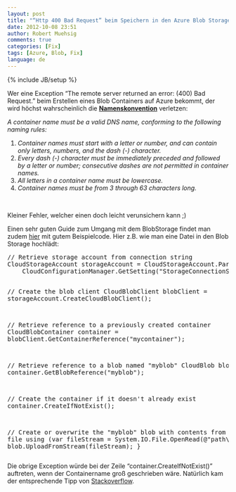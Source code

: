 ```yaml
---
layout: post
title: "“Http 400 Bad Request” beim Speichern in den Azure Blob Storage?"
date: 2012-10-08 23:51
author: Robert Muehsig
comments: true
categories: [Fix]
tags: [Azure, Blob, Fix]
language: de
---
```

{% include JB/setup %}
<p>Wer eine Exception “The remote server returned an error: (400) Bad Request.” beim Erstellen eines Blob Containers auf Azure bekommt, der wird höchst wahrscheinlich die <a href="http://msdn.microsoft.com/en-us/library/dd135715.aspx"><strong>Namenskonvention</strong></a> verletzen:</p> <p><em>A container name must be a valid DNS name, conforming to the following naming rules:</em>  <ol> <li><em>Container names must start with a letter or number, and can contain only letters, numbers, and the dash (-) character.</em>  <li><em>Every dash (-) character must be immediately preceded and followed by a letter or number; consecutive dashes are not permitted in container names.</em>  <li><em>All letters in a container name must be lowercase.</em>  <li><em>Container names must be from 3 through 63 characters long.</em></li></ol> <p><em></em>&nbsp;</p> <p>Kleiner Fehler, welcher einen doch leicht verunsichern kann ;)</p> <p>Einen sehr guten Guide zum Umgang mit dem BlobStorage findet man zudem <a href="https://www.windowsazure.com/en-us/develop/net/how-to-guides/blob-storage/">hier</a> mit gutem Beispielcode. Hier z.B. wie man eine Datei in den Blob Storage hochlädt:</p><pre>// Retrieve storage account from connection string
CloudStorageAccount storageAccount = CloudStorageAccount.Parse(
    CloudConfigurationManager.GetSetting("StorageConnectionString"));

// Create the blob client
CloudBlobClient blobClient = storageAccount.CreateCloudBlobClient();

// Retrieve reference to a previously created container
CloudBlobContainer container = blobClient.GetContainerReference("mycontainer");

// Retrieve reference to a blob named "myblob"
CloudBlob blob = container.GetBlobReference("myblob");

// Create the container if it doesn't already exist
container.CreateIfNotExist();

// Create or overwrite the "myblob" blob with contents from a local file
using (var fileStream = System.IO.File.OpenRead(@"path\myfile"))
{
    blob.UploadFromStream(fileStream);
}</pre>
<p>Die obrige Exception würde bei der Zeile “container.CreateIfNotExist()” auftreten, wenn der Containername groß geschrieben wäre. Natürlich kam der entsprechende Tipp von <a href="http://stackoverflow.com/questions/2620521/blob-container-creation-exception">Stackoverflow</a>.</p>
